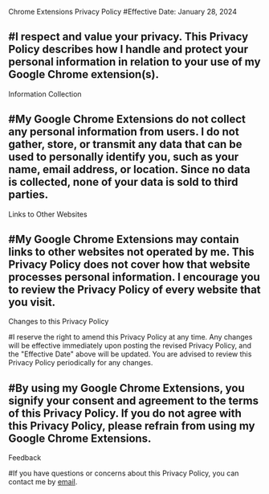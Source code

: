 Chrome Extensions Privacy Policy
#Effective Date: January 28, 2024

#I respect and value your privacy. This Privacy Policy describes how I handle and protect your personal information in relation to your use of my Google Chrome extension(s).
---
Information Collection

#My Google Chrome Extensions do not collect any personal information from users. I do not gather, store, or transmit any data that can be used to personally identify you, such as your name, email address, or location. Since no data is collected, none of your data is sold to third parties.
---
Links to Other Websites

#My Google Chrome Extensions may contain links to other websites not operated by me. This Privacy Policy does not cover how that website processes personal information. I encourage you to review the Privacy Policy of every website that you visit.
---
Changes to this Privacy Policy

#I reserve the right to amend this Privacy Policy at any time. Any changes will be effective immediately upon posting the revised Privacy Policy, and the "Effective Date" above will be updated. You are advised to review this Privacy Policy periodically for any changes.

#By using my Google Chrome Extensions, you signify your consent and agreement to the terms of this Privacy Policy. If you do not agree with this Privacy Policy, please refrain from using my Google Chrome Extensions.
---
Feedback

#If you have questions or concerns about this Privacy Policy, you can contact me by [email](inamahj@gmail.com).
